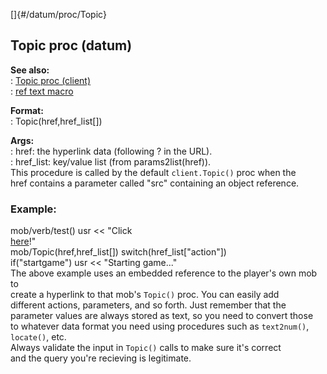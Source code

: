 []{#/datum/proc/Topic}    
## Topic proc (datum)    
**See also:**    
:   [Topic proc (client)](/ref/client/proc/Topic)    
:   [ref text macro](/ref/DM/text/macros/ref)    
<!-- -->    
**Format:**    
:   Topic(href,href_list\[\])    
<!-- -->    
**Args:**    
:   href: the hyperlink data (following ? in the URL).    
:   href_list: key/value list (from params2list(href)).    
This procedure is called by the default `client.Topic()` proc when the    
href contains a parameter called \"src\" containing an object reference.    
### Example:    
mob/verb/test() usr \<\< \"Click    
[here](?src=\ref%5Bsrc%5D;action=startgame)!\"    
mob/Topic(href,href_list\[\]) switch(href_list\[\"action\"\])    
if(\"startgame\") usr \<\< \"Starting game\...\"    
The above example uses an embedded reference to the player\'s own mob to    
create a hyperlink to that mob\'s `Topic()` proc. You can easily add    
different actions, parameters, and so forth. Just remember that the    
parameter values are always stored as text, so you need to convert those    
to whatever data format you need using procedures such as `text2num()`,    
`locate()`, etc.    
Always validate the input in `Topic()` calls to make sure it\'s correct    
and the query you\'re recieving is legitimate.  